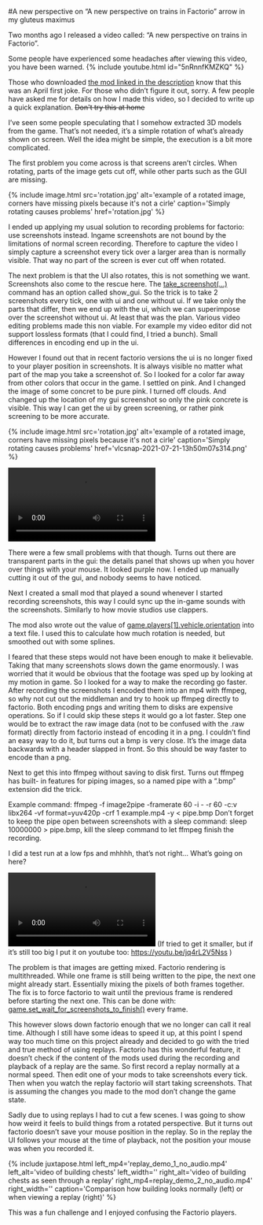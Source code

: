#A new perspective on “A new perspective on trains in Factorio” <author>arrow in my gluteus maximus</author>

Two months ago I released a video called: “A new perspective on trains in Factorio”.

Some people have experienced some headaches after viewing this video, you have been warned. 
{% include youtube.html id="5nRnnfKMZKQ" %}

Those who downloaded [the mod linked in the description](https://mods.factorio.com/mod/train_perspective) know that this was an April first joke. For those who didn’t figure it out, sorry.
A few people have asked me for details on how I made this video, so I decided to write up a quick explanation. ~~Don't try this at home~~

I’ve seen some people speculating that I somehow extracted 3D models from the game.
That’s not needed, it’s a simple rotation of what’s already shown on screen.
Well the idea might be simple, the execution is a bit more complicated.

The first problem you come across is that screens aren’t circles.
When rotating, parts of the image gets cut off, while other parts such as the GUI are missing.

{% include image.html src='rotation.jpg' alt='example of a rotated image, corners have missing pixels because it's not a cirle' caption='Simply rotating causes problems' href='rotation.jpg' %}

I ended up applying my usual solution to recording problems for factorio: use screenshots instead. Ingame screenshots are not bound by the limitations of normal screen recording. Therefore to capture the video I simply capture a screenshot every tick over a larger area than is normally visible. That way no part of the screen is ever cut off when rotated.

The next problem is that the UI also rotates, this is not something we want.
Screenshots also come to the rescue here. The [take_screenshot(...)](https://lua-api.factorio.com/latest/LuaGameScript.html#LuaGameScript.take_screenshot) command has an option called show_gui. So the trick is to take 2 screenshots every tick, one with ui and one without ui. If we take only the parts that differ, then we end up with the ui, which we can superimpose over the screenshot without ui. At least that was the plan. Various video editing problems made this non viable. For example my video editor did not support lossless formats (that I could find, I tried a bunch). Small differences in encoding end up in the ui.

However I found out that in recent factorio versions the ui is no longer fixed to your player position in screenshots. It is always visible no matter what part of the map you take a screenshot of. So I looked for a color far away from other colors that occur in the game. I settled on pink. And I changed the image of some concret to be pure pink. I turned off clouds. And changed up the location of my gui screenshot so only the pink concrete is visible. This way I can get the ui by green screening, or rather pink screening to be more accurate.

{% include image.html src='rotation.jpg' alt='example of a rotated image, corners have missing pixels because it's not a cirle' caption='Simply rotating causes problems' href='vlcsnap-2021-07-21-13h50m07s314.png' %}


![Not sure how I should include this video, or if it should be removed](ui.mp4)

There were a few small problems with that though. Turns out there are transparent parts in the gui: the details panel that shows up when you hover over things with your mouse. It looked purple now. I ended up manually cutting it out of the gui, and nobody seems to have noticed. 

Next I created a small mod that played a sound whenever I started recording screenshots, this way I could sync up the in-game sounds with the screenshots. Similarly to how movie studios use clappers.

The mod also wrote out the value of [game.players[1].vehicle.orientation](https://lua-api.factorio.com/latest/LuaEntity.html#LuaEntity.orientation) into a text file. I used this to calculate how much rotation is needed, but smoothed out with some splines.

I feared that these steps would not have been enough to make it believable. Taking that many screenshots slows down the game enormously. I was worried that it would be obvious that the footage was sped up by looking at my motion in game. So I looked for a way to make the recording go faster. After recording the screenshots I encoded them into an mp4 with ffmpeg, so why not cut out the middleman and try to hook up ffmpeg directly to factorio. Both encoding pngs and writing them to disks are expensive operations. So if I could skip these steps it would go a lot faster.
Step one would be to extract the raw image data (not to be confused with the .raw format) directly from factorio instead of encoding it in a png. I couldn’t find an easy way to do it, but turns out a bmp is very close. It’s the image data backwards with a header slapped in front. So this should be way faster to encode than a png.

Next to get this into ffmpeg without saving to disk first. Turns out ffmpeg has built- in features for piping images, so a named pipe with a “.bmp” extension did the trick.

Example command: ffmpeg -f image2pipe -framerate 60 -i - -r 60 -c:v libx264 -vf format=yuv420p -crf 1 example.mp4 -y < pipe.bmp
Don’t forget to keep the pipe open between screenshots with a sleep command:
sleep 10000000 > pipe.bmp, kill the sleep command to let ffmpeg finish the recording.


I did a test run at a low fps and mhhhh, that’s not right… What’s going on here?

![](render_420_2.mp4) (If tried to get it smaller, but if it’s still too big I put it on youtube too: https://youtu.be/jq4rL2V5Nss )

The problem is that images are getting mixed. Factorio rendering is multithreaded. While one frame is still being written to the pipe, the next one might already start. Essentially mixing the pixels of both frames together.
The fix is to force factorio to wait until the previous frame is rendered before starting the next one. This can be done with: [game.set_wait_for_screenshots_to_finish()](https://lua-api.factorio.com/latest/LuaGameScript.html#LuaGameScript.set_wait_for_screenshots_to_finish) every frame.

This however slows down factorio enough that we no longer can call it real time. Although I still have some ideas to speed it up, at this point I spend way too much time on this project already and decided to go with the tried and true method of using replays.
Factorio has this wonderful feature, it doesn’t check if the content of the mods used during the recording and playback of a replay are the same.
So first record a replay normally at a normal speed. Then edit one of your mods to take screenshots every tick. Then when you watch the replay factorio will start taking screenshots. That is assuming the changes you made to the mod don’t change the game state.

Sadly due to using replays I had to cut a few scenes. I was going to show how weird it feels to build things from a rotated perspective. But it turns out factorio doesn’t save your mouse position in the replay. So in the replay the UI follows your mouse at the time of playback, not the position your mouse was when you recorded it.

{% include juxtapose.html left_mp4='replay_demo_1_no_audio.mp4' left_alt='video of building chests' left_width='' right_alt='video of building chests as seen through a replay' right_mp4=replay_demo_2_no_audio.mp4' right_width='' caption='Comparison how building looks normally (left) or when viewing a replay (right)' %}

This was a fun challenge and I enjoyed confusing the Factorio players.
